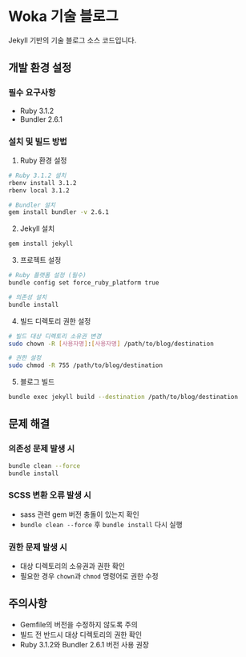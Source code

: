 # Woka 기술 블로그

Jekyll 기반의 기술 블로그 소스 코드입니다.

## 개발 환경 설정

### 필수 요구사항
- Ruby 3.1.2
- Bundler 2.6.1

### 설치 및 빌드 방법

1. Ruby 환경 설정
```bash
# Ruby 3.1.2 설치
rbenv install 3.1.2
rbenv local 3.1.2

# Bundler 설치
gem install bundler -v 2.6.1
```

2. Jekyll 설치
```bash
gem install jekyll
```

3. 프로젝트 설정
```bash
# Ruby 플랫폼 설정 (필수)
bundle config set force_ruby_platform true

# 의존성 설치
bundle install
```

4. 빌드 디렉토리 권한 설정
```bash
# 빌드 대상 디렉토리 소유권 변경
sudo chown -R [사용자명]:[사용자명] /path/to/blog/destination

# 권한 설정
sudo chmod -R 755 /path/to/blog/destination
```

5. 블로그 빌드
```bash
bundle exec jekyll build --destination /path/to/blog/destination
```

## 문제 해결

### 의존성 문제 발생 시
```bash
bundle clean --force
bundle install
```

### SCSS 변환 오류 발생 시
- sass 관련 gem 버전 충돌이 있는지 확인
- `bundle clean --force` 후 `bundle install` 다시 실행

### 권한 문제 발생 시
- 대상 디렉토리의 소유권과 권한 확인
- 필요한 경우 `chown`과 `chmod` 명령어로 권한 수정

## 주의사항
- Gemfile의 버전을 수정하지 않도록 주의
- 빌드 전 반드시 대상 디렉토리의 권한 확인
- Ruby 3.1.2와 Bundler 2.6.1 버전 사용 권장 